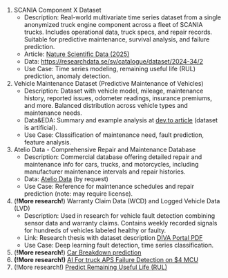1. SCANIA Component X Dataset
	- Description: Real-world multivariate time series dataset from a single anonymized truck engine component across a fleet of SCANIA trucks. Includes operational data, truck specs, and repair records. Suitable for predictive maintenance, survival analysis, and failure prediction.
	- Article: [Nature Scientific Data (2025)](https://www.nature.com/articles/s41597-025-04802-6)
	- Data: https://researchdata.se/sv/catalogue/dataset/2024-34/2
	- Use Case: Time series modeling, remaining useful life (RUL) prediction, anomaly detection.
2. Vehicle Maintenance Dataset (Predictive Maintenance of Vehicles)
	- Description: Dataset with vehicle model, mileage, maintenance history, reported issues, odometer readings, insurance premiums, and more. Balanced distribution across vehicle types and maintenance needs.
	- Data&EDA: Summary and example analysis at [dev.to article](https://dev.to/ludwig023/predictive-maintenance-of-vehicles-in-the-automotive-industry-46d5) (dataset is artificial).
	- Use Case: Classification of maintenance need, fault prediction, feature analysis.
3. Atelio Data - Comprehensive Repair and Maintenance Database
	- Description: Commercial database offering detailed repair and maintenance info for cars, trucks, and motorcycles, including manufacturer maintenance intervals and repair histories. 
	- Data: [Atelio Data](https://www.infopro-digital-automotive.com/atelio-data/) (by request)
	- Use Case: Reference for maintenance schedules and repair prediction (note: may require license).
4. (**!More research!**) Warranty Claim Data (WCD) and Logged Vehicle Data (LVD)
	- Description: Used in research for vehicle fault detection combining sensor data and warranty claims. Contains weekly recorded signals for hundreds of vehicles labeled healthy or faulty.
	- Link: Research thesis with dataset description [DIVA Portal PDF](https://www.diva-portal.org/smash/get/diva2:1772827/FULLTEXT01.pdf)    
	- Use Case: Deep learning fault detection, time series classification.
5. (**!More research!**) [Car Breakdown prediction](https://github.com/deepakush/Car_Breakdown_prediction)
6. **(!More research!)** [AI For ‌truck APS Failure Detection ‌on‌ ‌$4 MCU](https://dev.to/vilaksh01/ai-for-truck-aps-failure-detection-on-4-mcu-1bkc)
7. (!More research!) [Predict Remaining Useful Life (RUL)](https://www.mathworks.com/help/predmaint/predict-remaining-useful-life.html)